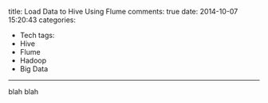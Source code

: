 title: Load Data to Hive Using Flume
comments: true
date: 2014-10-07 15:20:43
categories:
- Tech
tags:
- Hive
- Flume
- Hadoop
- Big Data
---
blah blah

<!-- more -->
